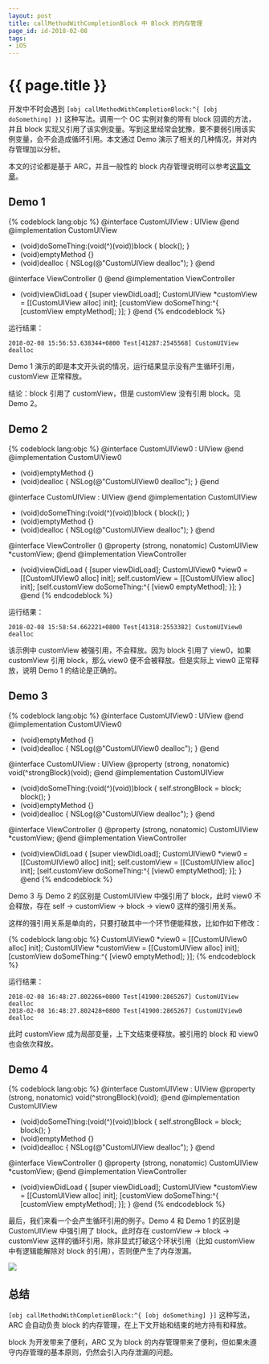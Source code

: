 ```yaml
---
layout: post
title: callMethodWithCompletionBlock 中 Block 的内存管理
page_id: id-2018-02-08
tags:
- iOS
---
```


# {{ page.title }}

开发中不时会遇到 `[obj callMethodWithCompletionBlock:^{ [obj doSomething] }]` 这种写法。调用一个 OC 实例对象的带有 block 回调的方法，并且 block 实现又引用了该实例变量。写到这里经常会犹豫，要不要弱引用该实例变量，会不会造成循环引用。本文通过 Demo 演示了相关的几种情况，并对内存管理加以分析。

<!-- more -->

本文的讨论都是基于 ARC，并且一般性的 block 内存管理说明可以参考<a href="/2018/09/30/block.html">这篇文章</a>。

<h2>Demo 1</h2>

{% codeblock lang:objc %}
@interface CustomUIView : UIView
@end
@implementation CustomUIView
- (void)doSomeThing:(void(^)(void))block {
    block();
}
- (void)emptyMethod {}
- (void)dealloc {
    NSLog(@"CustomUIView dealloc");
}
@end

@interface ViewController ()
@end
@implementation ViewController
- (void)viewDidLoad {
    [super viewDidLoad];
    CustomUIView *customView = [[CustomUIView alloc] init];
    [customView doSomeThing:^{
        [customView emptyMethod];
    }];
}
@end
{% endcodeblock %}

运行结果：

<pre><code>2018-02-08 15:56:53.638344+0800 Test[41287:2545568] CustomUIView dealloc
</code></pre>

Demo 1 演示的即是本文开头说的情况，运行结果显示没有产生循环引用，customView 正常释放。

结论：block 引用了 customView，但是 customView 没有引用 block。见 Demo 2。

<h2>Demo 2</h2>

{% codeblock lang:objc %}
@interface CustomUIView0 : UIView
@end
@implementation CustomUIView0
- (void)emptyMethod {}
- (void)dealloc {
    NSLog(@"CustomUIView0 dealloc");
}
@end

@interface CustomUIView : UIView
@end
@implementation CustomUIView
- (void)doSomeThing:(void(^)(void))block {
    block();
}
- (void)emptyMethod {}
- (void)dealloc {
    NSLog(@"CustomUIView dealloc");
}
@end

@interface ViewController ()
@property (strong, nonatomic) CustomUIView *customView;
@end
@implementation ViewController
- (void)viewDidLoad {
    [super viewDidLoad];
    CustomUIView0 *view0 = [[CustomUIView0 alloc] init];
    self.customView = [[CustomUIView alloc] init];
    [self.customView doSomeThing:^{
        [view0 emptyMethod];
    }];
}
@end
{% endcodeblock %}

运行结果：

<pre><code>2018-02-08 15:58:54.662221+0800 Test[41318:2553382] CustomUIView0 dealloc
</code></pre>

该示例中 customView 被强引用，不会释放。因为 block 引用了 view0，如果 customView 引用 block，那么 view0 便不会被释放。但是实际上 view0 正常释放，说明 Demo 1 的结论是正确的。

<h2>Demo 3</h2>

{% codeblock lang:objc %}
@interface CustomUIView0 : UIView
@end
@implementation CustomUIView0
- (void)emptyMethod {}
- (void)dealloc {
    NSLog(@"CustomUIView0 dealloc");
}
@end

@interface CustomUIView : UIView
@property (strong, nonatomic) void(^strongBlock)(void);
@end
@implementation CustomUIView
- (void)doSomeThing:(void(^)(void))block {
    self.strongBlock = block;
    block();
}
- (void)emptyMethod {}
- (void)dealloc {
    NSLog(@"CustomUIView dealloc");
}
@end

@interface ViewController ()
@property (strong, nonatomic) CustomUIView *customView;
@end
@implementation ViewController
- (void)viewDidLoad {
    [super viewDidLoad];
    CustomUIView0 *view0 = [[CustomUIView0 alloc] init];
    self.customView = [[CustomUIView alloc] init];
    [self.customView doSomeThing:^{
        [view0 emptyMethod];
    }];
}
@end
{% endcodeblock %}

Demo 3 与 Demo 2 的区别是 CustomUIView 中强引用了 block，此时 view0 不会释放，存在 self -> customView -> block -> view0 这样的强引用关系。

这样的强引用关系是单向的，只要打破其中一个环节便能释放，比如作如下修改：

{% codeblock lang:objc %}
CustomUIView0 *view0 = [[CustomUIView0 alloc] init];
CustomUIView *customView = [[CustomUIView alloc] init];
[customView doSomeThing:^{
    [view0 emptyMethod];
}];
{% endcodeblock %}

运行结果：

<pre><code>2018-02-08 16:48:27.802266+0800 Test[41900:2865267] CustomUIView dealloc
2018-02-08 16:48:27.802428+0800 Test[41900:2865267] CustomUIView0 dealloc
</code></pre>

此时 customView 成为局部变量，上下文结束便释放。被引用的 block 和 view0 也会依次释放。

<h2>Demo 4</h2>

{% codeblock lang:objc %}
@interface CustomUIView : UIView
@property (strong, nonatomic) void(^strongBlock)(void);
@end
@implementation CustomUIView
- (void)doSomeThing:(void(^)(void))block {
    self.strongBlock = block;
    block();
}
- (void)emptyMethod {}
- (void)dealloc {
    NSLog(@"CustomUIView dealloc");
}
@end

@interface ViewController ()
@property (strong, nonatomic) CustomUIView *customView;
@end
@implementation ViewController
- (void)viewDidLoad {
    [super viewDidLoad];
    CustomUIView *customView = [[CustomUIView alloc] init];
    [customView doSomeThing:^{
        [customView emptyMethod];
    }];
}
@end
{% endcodeblock %}

最后，我们来看一个会产生循环引用的例子。Demo 4 和 Demo 1 的区别是 CustomUIView 中强引用了 block。此时存在 customView -> block -> customView 这样的循环引用，除非显式打破这个环状引用（比如 customView 中有逻辑能解除对 block 的引用），否则便产生了内存泄漏。

![](/images/2018-02-08-Memory-Leak.png)

<h2>总结</h2>

`[obj callMethodWithCompletionBlock:^{ [obj doSomething] }]` 这种写法，ARC 会自动负责 block 的内存管理，在上下文开始和结束的地方持有和释放。

block 为开发带来了便利，ARC 又为 block 的内存管理带来了便利，但如果未遵守内存管理的基本原则，仍然会引入内存泄漏的问题。
